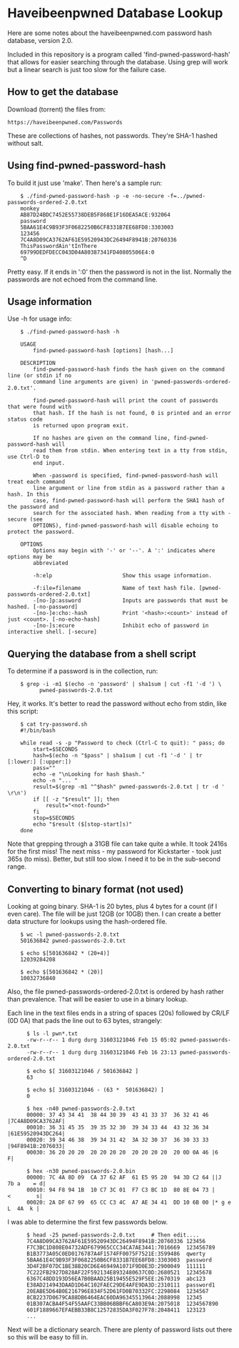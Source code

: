 Haveibeenpwned Database Lookup
==============================

Here are some notes about the haveibeenpwned.com password hash database,
version 2.0.

Included in this repository is a program called 'find-pwned-password-hash'
that allows for easier searching through the database. Using grep will work
but a linear search is just too slow for the failure case.

How to get the database
-----------------------

Download (torrent) the files from:

    https://haveibeenpwned.com/Passwords

These are collections of hashes, not passwords. They're SHA-1 hashed without
salt.

Using find-pwned-password-hash
------------------------------

To build it just use 'make'. Then here's a sample run:

```
    $ ./find-pwned-password-hash -p -e -no-secure -f=../pwned-passwords-ordered-2.0.txt
    monkey
    AB87D24BDC7452E55738DEB5F868E1F16DEA5ACE:932064
    password
    5BAA61E4C9B93F3F0682250B6CF8331B7EE68FD8:3303003
    123456
    7C4A8D09CA3762AF61E59520943DC26494F8941B:20760336
    ThisPasswordAin'tInThere
    69799DEDFDECC043D04A80387341FD40805506E4:0
    ^D
```

Pretty easy. If it ends in ':0' then the password is not in the
list. Normally the passwords are not echoed from the command line.

Usage information
-----------------

Use -h for usage info:

```
    $ ./find-pwned-password-hash -h

    USAGE
        find-pwned-password-hash [options] [hash...]

    DESCRIPTION
        find-pwned-password-hash finds the hash given on the command line (or stdin if no
        command line arguments are given) in 'pwned-passwords-ordered-2.0.txt'.

        find-pwned-password-hash will print the count of passwords that were found with
        that hash. If the hash is not found, 0 is printed and an error status code
        is returned upon program exit.

        If no hashes are given on the command line, find-pwned-password-hash will
        read them from stdin. When entering text in a tty from stdin, use Ctrl-D to
        end input.

        When -password is specified, find-pwned-password-hash will treat each command
        line argument or line from stdin as a password rather than a hash. In this
        case, find-pwned-password-hash will perform the SHA1 hash of the password and
        search for the associated hash. When reading from a tty with -secure (see
        OPTIONS), find-pwned-password-hash will disable echoing to protect the password.

    OPTIONS
        Options may begin with '-' or '--'. A ':' indicates where options may be
        abbreviated

        -h:elp                      Show this usage information.

        -f:ile=filename             Name of text hash file. [pwned-passwords-ordered-2.0.txt]
        -[no-]p:assword             Inputs are passwords that must be hashed. [-no-password]
        -[no-]e:cho:-hash           Print '<hash>:<count>' instead of just <count>. [-no-echo-hash]
        -[no-]s:ecure               Inhibit echo of password in interactive shell. [-secure]

```

Querying the database from a shell script
-----------------------------------------

To determine if a password is in the collection, run:

```
    $ grep -i -m1 $(echo -n 'password' | sha1sum | cut -f1 '-d ') \
          pwned-passwords-2.0.txt
```

Hey, it works. It's better to read the password without echo from stdin, like
this script:

```
    $ cat try-password.sh
    #!/bin/bash

    while read -s -p "Password to check (Ctrl-C to quit): " pass; do
        start=$SECONDS
        hash=$(echo -n "$pass" | sha1sum | cut -f1 '-d ' | tr [:lower:] [:upper:])
        pass=""
        echo -e "\nLooking for hash $hash."
        echo -n "... "
        result=$(grep -m1 "^$hash" pwned-passwords-2.0.txt | tr -d ' \r\n')
        if [[ -z "$result" ]]; then
            result="<not-found>"
        fi
        stop=$SECONDS
        echo "$result ($[stop-start]s)"
    done
```

Note that grepping through a 31GB file can take quite a while. It took 2416s
for the first miss! The next miss - my password for Kickstarter - took just
365s (to miss). Better, but still too slow. I need it to be in the sub-second
range.

Converting to binary format (not used)
--------------------------------------

Looking at going binary. SHA-1 is 20 bytes, plus 4 bytes for a count (if I
even care). The file will be just 12GB (or 10GB) then. I can create a better
data structure for lookups using the hash-ordered file.

```
    $ wc -l pwned-passwords-2.0.txt
    501636842 pwned-passwords-2.0.txt

    $ echo $[501636842 * (20+4)]
    12039284208

    $ echo $[501636842 * (20)]
    10032736840
```

Also, the file pwned-passwords-ordered-2.0.txt is ordered by hash rather than
prevalence. That will be easier to use in a binary lookup.

Each line in the text files ends in a string of spaces (20s) followed by
CR/LF (0D 0A) that pads the line out to 63 bytes, strangely:

```
      $ ls -l pwn*.txt
      -rw-r--r-- 1 durg durg 31603121046 Feb 15 05:02 pwned-passwords-2.0.txt
      -rw-r--r-- 1 durg durg 31603121046 Feb 16 23:13 pwned-passwords-ordered-2.0.txt

      $ echo $[ 31603121046 / 501636842 ]
      63

      $ echo $[ 31603121046 - (63 *  501636842) ]
      0

      $ hex -n40 pwned-passwords-2.0.txt
      00000: 37 43 34 41  38 44 30 39  43 41 33 37  36 32 41 46 |7C4A8D09CA3762AF|
      00010: 36 31 45 35  39 35 32 30  39 34 33 44  43 32 36 34 |61E59520943DC264|
      00020: 39 34 46 38  39 34 31 42  3A 32 30 37  36 30 33 33 |94F8941B:2076033|
      00030: 36 20 20 20  20 20 20 20  20 20 20 20  20 0D 0A 46 |6              F|

      $ hex -n30 pwned-passwords-2.0.bin
      00000: 7C 4A 8D 09  CA 37 62 AF  61 E5 95 20  94 3D C2 64 ||J   7b a    = d|
      00010: 94 F8 94 1B  10 C7 3C 01  F7 C3 BC 1D  80 8E 04 73 |      <        s|
      00020: 2A DF 67 99  65 CC C3 4C  A7 AE 34 41  DD 10 6B 00 |* g e  L  4A  k |
```

I was able to determine the first few passwords below.

```
      $ head -25 pwned-passwords-2.0.txt     # Then edit....
      7C4A8D09CA3762AF61E59520943DC26494F8941B:20760336 123456
      F7C3BC1D808E04732ADF679965CCC34CA7AE3441:7016669  123456789
      B1B3773A05C0ED0176787A4F1574FF0075F7521E:3599486  qwerty
      5BAA61E4C9B93F3F0682250B6CF8331B7EE68FD8:3303003  password
      3D4F2BF07DC1BE38B20CD6E46949A1071F9D0E3D:2900049  111111
      7C222FB2927D828AF22F592134E8932480637C0D:2680521  12345678
      6367C48DD193D56EA7B0BAAD25B19455E529F5EE:2670319  abc123
      E38AD214943DAAD1D64C102FAEC29DE4AFE9DA3D:2310111  password1
      20EABE5D64B0E216796E834F52D61FD0B70332FC:2298084  1234567
      8CB2237D0679CA88DB6464EAC60DA96345513964:2088998  12345
      01B307ACBA4F54F55AAFC33BB06BBBF6CA803E9A:2075018  1234567890
      601F1889667EFAEBB33B8C12572835DA3F027F78:2048411  123123
      ...
```

Next will be a dictionary search. There are plenty of password lists out
there so this will be easy to fill in.
